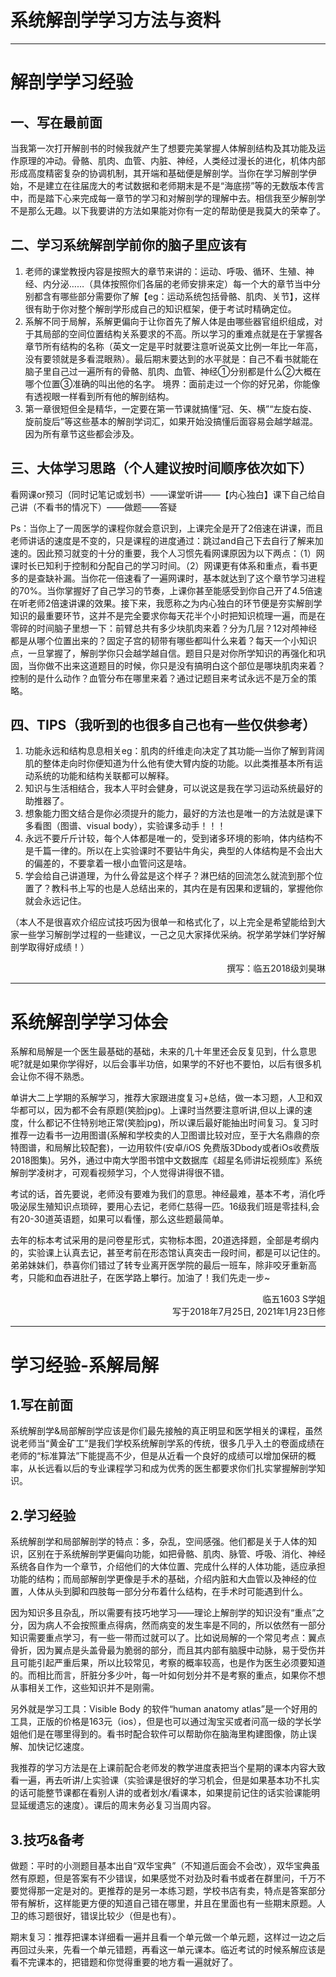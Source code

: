 # 系统解剖学学习方法与资料

----

# 解剖学学习经验

## 一、写在最前面

当我第一次打开解剖书的时候我就产生了想要完美掌握人体解剖结构及其功能及运作原理的冲动。骨骼、肌肉、血管、内脏、神经，人类经过漫长的进化，机体内部形成高度精密复杂的协调机制，其开端和基础便是解剖学。当你在学习解剖学伊始，不是建立在往届庞大的考试数据和老师期末是不是“海底捞”等的无数版本传言中，而是踏下心来完成每一章节的学习和对解剖学的理解中去。相信我至少解剖学不是那么无趣。以下我要讲的方法如果能对你有一定的帮助便是我莫大的荣幸了。

## 二、学习系统解剖学前你的脑子里应该有

1. 老师的课堂教授内容是按照大的章节来讲的：运动、呼吸、循环、生殖、神经、内分泌……（具体按照你们各届的老师安排来定）每一个大的章节当中分别都含有哪些部分需要你了解【eg：运动系统包括骨骼、肌肉、关节】，这样很有助于你对整个解剖学形成自己的知识框架，便于考试时精确定位。
2. 系解不同于局解，系解更偏向于让你首先了解人体是由哪些器官组织组成，对于其局部的空间位置结构关系要求的不高。所以学习的重难点就是在于掌握各章节所有结构的名称（英文一定是平时就要注意听说英文比例一年比一年高，没有要领就是多看混眼熟）。最后期末要达到的水平就是：自己不看书就能在脑子里自己过一遍所有的骨骼、肌肉、血管、神经①分别都是什么②大概在哪个位置③准确的叫出他的名字。
境界：面前走过一个你的好兄弟，你能像有透视眼一样看到所有他的解剖结构。
3. 第一章很短但全是精华，一定要在第一节课就搞懂“冠、矢、横”“左旋右旋、旋前旋后”等这些基本的解剖学词汇，如果开始没搞懂后面容易会越学越混。因为所有章节这些都会涉及。

## 三、大体学习思路（个人建议按时间顺序依次如下）

看网课or预习（同时记笔记或划书）——课堂听讲——【内心独白】课下自己给自己讲（不看书的情况下）——做题——答疑

Ps：当你上了一周医学的课程你就会意识到，上课完全是开了2倍速在讲课，而且老师讲话的速度是不变的，只是课程的进度通过：跳过and自己下去自行了解来加速的。因此预习就变的十分的重要，我个人习惯先看网课原因为以下两点：（1）网课时长已知利于控制和分配自己的学习时间。（2）网课更有体系和重点，看书更多的是查缺补漏。当你花一倍速看了一遍网课时，基本就达到了这个章节学习进程的70%。当你掌握好了自己学习的节奏，上课你甚至能感受到你自己开了4.5倍速在听老师2倍速讲课的效果。接下来，我愿称之为内心独白的环节便是夯实解剖学知识的最重要环节，这并不是完全要求你每天花半个小时把知识梳理一遍，而是在零碎的时间脑子里想一下：前臂总共有多少块肌肉来着？分为几层？12对颅神经都是从哪个位置出来的？固定子宫的韧带有哪些都叫什么来着？每天一个小知识点，一旦掌握了，解剖学你只会越学越自信。题目只是对你所学知识的再强化和巩固，当你做不出来这道题目的时候，你只是没有搞明白这个部位是哪块肌肉来着？控制的是什么动作？血管分布在哪里来着？通过记题目来考试永远不是万全的策略。

## 四、TIPS（我听到的也很多自己也有一些仅供参考）

1. 功能永远和结构息息相关eg：肌肉的纤维走向决定了其功能—当你了解到背阔肌的整体走向时你便知道为什么他有使大臂内旋的功能。以此类推基本所有运动系统的功能和结构关联都可以解释。
2. 知识与生活相结合，我本人平时会健身，可以说这是我在学习运动系统最好的助推器了。
3. 想象能力图文结合是你必须提升的能力，最好的方法也是唯一的方法就是课下多看图（图谱、visual body），实验课多动手！！！
4. 永远不要斤斤计较，每个人体都是唯一的，受到诸多环境的影响，体内结构不是千篇一律的。所以在上实验课时不要钻牛角尖，典型的人体结构是不会出大的偏差的，不要拿着一根小血管问这是啥。
5. 学会给自己讲道理，为什么骨盆是这个样子？淋巴结的回流怎么就流到那个位置了？教科书上写的也是人总结出来的，其内在是有因果和逻辑的，掌握他你就会永远记住。

（本人不是很喜欢介绍应试技巧因为很单一和格式化了，以上完全是希望能给到大家一些学习解剖学过程的一些建议，一己之见大家择优采纳。祝学弟学妹们学好解剖学取得好成绩！）

<p align="right">撰写：临五2018级刘昊琳</p>

----

# 系统解剖学学习体会

系解和局解是一个医生最基础的基础，未来的几十年里还会反复见到，什么意思呢?就是如果你学得好，以后会事半功倍，如果学的不好也不要怕，以后有很多机会让你不得不熟悉。

单讲大二上学期的系解学习，推荐大家跟进度复习+总结，做一本习题，人卫和双华都可以，因为都不会有原题(笑脸jpg)。上课时当然要注意听讲,但以上课的速度，什么都记不住特别地正常(笑脸jpg)，所以课后最好能抽出时间复习。复习时推荐一边看书一边用图谱(系解和学校卖的人卫图谱比较对应，至于大名鼎鼎的奈特图谱，和局解比较配套)，一边用软件(安卓/iOS 免费版3Dbody或者iOs收费版2018图集)。另外，通过中南大学图书馆中文数据库《超星名师讲坛视频库》系统解剖学凌树才，可观看视频学习，个人觉得讲得很不错。

考试的话，首先要说，老师没有要难为我们的意思。神经最难，基本不考，消化呼吸泌尿生殖知识点琐碎，要用心去记，老师仁慈得一匹。16级我们班是零挂科,会有20-30道英语题，如果可以看懂，那么这些题最简单。

去年的标本考试采用的是问卷星形式，实物标本图，20道选择题，全部是考纲内的，实验课上认真去记，甚至考前在形态馆认真突击一段时间，都是可以记住的。弟弟妹妹们，恭喜你们错过了转专业离开医学院的最后一班车，除非咬牙重新高考，只能和血吞进肚子，在医学路上攀行。加油了！我们先走一步~

<p align="right">临五1603 S学姐<br/>写于2018年7月25日, 2021年1月23日修</p>

----

# 学习经验-系解局解

## 1.写在前面

系统解剖学&局部解剖学应该是你们最先接触的真正明显和医学相关的课程，虽然说老师当“黄金矿工”是我们学校系统解剖学系的传统，很多几乎入土的卷面成绩在老师的“标准算法”下能提高不少，但是从近看一个良好的成绩可以增加保研的概率，从长远看以后的专业课程学习和成为优秀的医生都要求你们扎实掌握解剖学知识。

## 2.学习经验

系统解剖学和局部解剖学的特点：多，杂乱，空间感强。他们都是关于人体的知识，区别在于系统解剖学更偏向功能，如把骨骼、肌肉、脉管、呼吸、消化、神经系统各自作为一个章节，介绍他们的大体位置、完成什么样的人体功能，适应承担功能的结构；而局部解剖学更像是手术的基础，介绍内脏和大血管以及神经的位置，人体从头到脚和四肢每一部分分布着什么结构，在手术时可能遇到什么。

因为知识多且杂乱，所以需要有技巧地学习——理论上解剖学的知识没有“重点”之分，因为病人不会按照重点得病，然而病变的发生率是不同的，所以依然有一部分知识需要重点学习，有一些一带而过就可以了。比如说局解的一个常见考点：翼点骨折，因为翼点是头盖骨最为脆弱的部分，而且其内部有脑膜中动脉，易于受伤并且可能引起严重后果，所以比较常见，考察的概率较高，也是作为医生必须要知道的。而相比而言，肝脏分多少叶，每一叶如何划分并不是考察的重点，如果你不想从事相关工作，这些知识并不是刚需。

另外就是学习工具：Visible Body 的软件“human anatomy atlas”是一个好用的工具，正版的价格是163元（ios），但是也可以通过淘宝买或者问高一级的学长学姐他们是在哪里得到的。看书时配合软件可以帮助你在脑海里构建图像，防止误解、加快记忆速度。

我推荐的学习方法是在上课前配合老师发的教学进度表把当个星期的课本内容大致看一遍，再去听讲/上实验课（实验课是很好的学习机会，但是如果基本功不扎实的话可能整节课都在看别人讲的或者划水/看课本，如果提前记住的话实验课能明显延缓遗忘的速度）。课后的周末务必复习当周内容。

## 3.技巧&备考

做题：平时的小测题目基本出自“双华宝典”（不知道后面会不会改），双华宝典虽然有原题，但是答案有不少错误，如果感觉不对劲及时看书或者在群里问，千万不要觉得那一定是对的。更推荐的是另一本练习题，学校书店有卖，特点是答案部分带有解析，这样能更方便的知道自己错在哪里，并且在里面也有一些期末原题。人卫的练习题很好，错误比较少（但是也有）。

期末复习：推荐把课本详细看一遍并且看一个单元做一个单元题，这样过一边之后再回过头来，先看一个单元错题，再看这一单元课本。临近考试的时候系解应该是看不完课本的，把错题和你觉得重要的地方看一遍就好了。